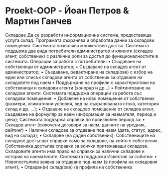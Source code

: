 # Proekt-OOP - Йоан Петров & Мартин Ганчев

Складове
Да се разработи информационна система, предоставяща услуга склад. Програмата 
съхранява и обработва данни за складови помещения. Системата позволява 
множествен достъп.
Системата поддържа два вида потребители администратор и клиенти (складов агент, 
собственик) с различни роли за достъп до функционалностите в системата.
Операции за работа с потребители:
• Създаване на собственици от администратор;
• Създаване на складов агент от администратор;
• Създаване, редактиране на склад(ове) с избор на един или списък складови
агента от собственик за отдаване на складовете под наем
• Поддържане на профили с характеристики на собственици и складови агенти 
(хонорар и др…)
• Рейтинговане на складови агенти.
Системата поддържа операции за работа със складови помещения:
• Добавяне на ново помещение от собственик (размери, климатични условия, вид 
на съхраняваната стока, категория склад и др. …);
• Отдаване на складово помещение от складов агент, създаване на формуляр за 
наем (информация за наемателя, период и цена);
Системата поддържа справки по произволен период за:
• Складов агент (сключени договори за наем, данните на уредник, рейтинг)
• Налични складове за отдаване под наем (дата, статус, адрес, вид на склада);
• Складове (на даден собственик);
Собствениците на складове достъпват справки само за складове, на който е 
собственик. Собственика достъпва справки за всички притежаващи складове. 
Складовите агенти има право на справки за налични складове и история на 
наемателите.
Системата поддържа Известия за събития:
• Новопостъпила заявка за отдаване под наем (в профила на складовия агент);
• Отдаден(и) склад(ове) (в профила на собственика
